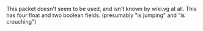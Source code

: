 This packet doesn't seem to be used, and isn't known by wiki.vg at all. This has four float and two boolean fields. (presumably "is jumping" and "is crouching")
